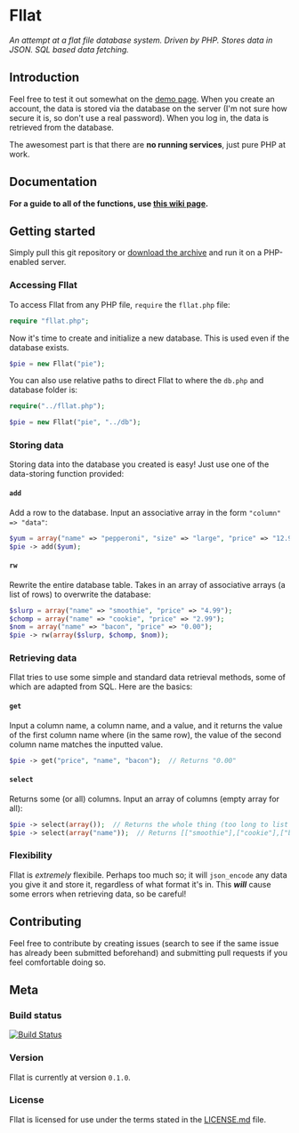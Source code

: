Fllat
=====

*An attempt at a flat file database system. Driven by PHP. Stores data in JSON. SQL based data fetching.*

## Introduction

Feel free to test it out somewhat on the [demo page](http://fllat.lfred.info). When you create an account, the data is stored via the database on the server (I'm not sure how secure it is, so don't use a real password). When you log in, the data is retrieved from the database.

The awesomest part is that there are **no running services**, just pure PHP at work.

## Documentation

**For a guide to all of the functions, use [this wiki page](https://github.com/alfredxing/fllat/wiki/Functions).**

## Getting started

Simply pull this git repository or [download the archive](https://github.com/alfredxing/fllat/zipball/master) and run it on a PHP-enabled server.

### Accessing Fllat
To access Fllat from any PHP file, `require` the `fllat.php` file:
```php
require "fllat.php";
```

Now it's time to create and initialize a new database. This is used even if the database exists.
```php
$pie = new Fllat("pie");
```

You can also use relative paths to direct Fllat to where the `db.php` and database folder is:
```php
require("../fllat.php");

$pie = new Fllat("pie", "../db");
```

### Storing data

Storing data into the database you created is easy! Just use one of the data-storing function provided:

#### `add`

Add a row to the database. Input an associative array in the form `"column" => "data"`:
```php
$yum = array("name" => "pepperoni", "size" => "large", "price" => "12.99");
$pie -> add($yum);
```

#### `rw`

Rewrite the entire database table. Takes in an array of associative arrays (a list of rows) to overwrite the database:
```php
$slurp = array("name" => "smoothie", "price" => "4.99");
$chomp = array("name" => "cookie", "price" => "2.99");
$nom = array("name" => "bacon", "price" => "0.00");
$pie -> rw(array($slurp, $chomp, $nom));
```

### Retrieving data

Fllat tries to use some simple and standard data retrieval methods, some of which are adapted from SQL. Here are the basics:

#### `get`

Input a column name, a column name, and a value, and it returns the value of the first column name where (in the same row), the value of the second column name matches the inputted value.
```php
$pie -> get("price", "name", "bacon");  // Returns "0.00"
```

#### `select`

Returns some (or all) columns. Input an array of columns (empty array for all):
```php
$pie -> select(array());  // Returns the whole thing (too long to list here)
$pie -> select(array("name"));  // Returns [["smoothie"],["cookie"],["bacon"]]
```

### Flexibility

Fllat is *extremely* flexibile. Perhaps too much so; it will `json_encode` any data you give it and store it, regardless of what format it's in. This ***will*** cause some errors when retrieving data, so be careful!


## Contributing

Feel free to contribute by creating issues (search to see if the same issue has already been submitted beforehand) and submitting pull requests if you feel comfortable doing so.

## Meta

### Build status
[![Build Status](https://travis-ci.org/fllat/fllat.png?branch=master)](https://travis-ci.org/fllat/fllat)

### Version
Fllat is currently at version `0.1.0`.

### License

Fllat is licensed for use under the terms stated in the [LICENSE.md](https://raw.github.com/alfredxing/fllat/master/LICENSE.md) file.
